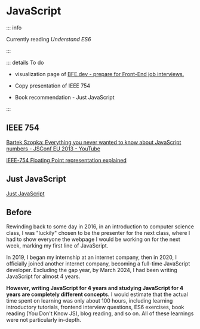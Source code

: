 # JavaScript <Tag variant='total' value='122 h' />

::: info

Currently reading _Understand ES6_

:::

::: details To do

- visualization page of [BFE.dev - prepare for Front-End job interviews.](https://bigfrontend.dev/)

- Copy presentation of IEEE 754

- Book recommendation - Just JavaScript

:::

## IEEE 754 <Tag value="2 h" />

[Bartek Szopka: Everything you never wanted to know about JavaScript numbers - JSConf EU 2013 - YouTube](https://www.youtube.com/watch?v=MqHDDtVYJRI)

[IEEE-754 Floating Point representation explained](https://bartaz.github.io/ieee754-visualization/)

## Just JavaScript <Tag value='20 h' />

[Just JavaScript](https://justjavascript.com/)

## Before <Tag value="100 h" />

Rewinding back to some day in 2016, in an introduction to computer science class, I was "luckily" chosen to be the presenter for the next class, where I had to show everyone the webpage I would be working on for the next week, marking my first line of JavaScript.

In 2019, I began my internship at an internet company, then in 2020, I officially joined another internet company, becoming a full-time JavaScript developer. Excluding the gap year, by March 2024, I had been writing JavaScript for almost 4 years.

**However, writing JavaScript for 4 years and studying JavaScript for 4 years are completely different concepts.** I would estimate that the actual time spent on learning was only about 100 hours, including learning introductory tutorials, frontend interview questions, ES6 exercises, book reading (You Don't Know JS), blog reading, and so on. All of these learnings were not particularly in-depth.
